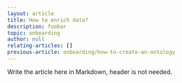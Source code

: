 ```yaml
---
layout: article
title: How to enrich data?
description: foobar
topic: onboarding
author: null
relating-articles: []
previous-article: onboarding/how-to-create-an-ontology
---
```


Write the article here in Markdown, header is not needed.